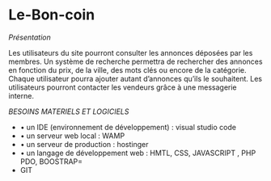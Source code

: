 # Le-Bon-coin

*Présentation*

Les utilisateurs du site pourront consulter les annonces déposées par les membres. Un
système de recherche permettra de rechercher des annonces en fonction du prix, de la ville,
des mots clés ou encore de la catégorie. Chaque utilisateur pourra ajouter autant d’annonces
qu’ils le souhaitent. Les utilisateurs pourront contacter les vendeurs grâce à une messagerie
interne.


*BESOINS MATERIELS ET LOGICIELS*
- • un IDE (environnement de développement) : visual studio code
- • un serveur web local                    : WAMP
- • un serveur de production                : hostinger
- • un langage de développement web         : HMTL, CSS, JAVASCRIPT , PHP PDO, BOOSTRAP=
-   GIT



